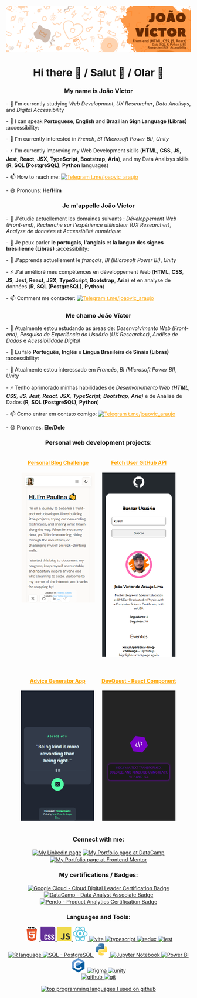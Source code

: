 <img align="center" alt="Joao Victor's banner"  src="./src/img/banner-joao-victor.png" title="João Víctor's banner" />

<h1 align="center">Hi there 👋 / Salut 👋 / Olar 👋</h1>

<h3 align="center">My name is João Víctor</h3>
<p>- 🔭 I'm currently studying <i>Web Development</i>, <i>UX Researcher</i>, <i>Data Analisys</i>, and <i>Digital Accessibility</i> </p>
<p>- 💬 I can speak <b>Portuguese</b>, <b>English</b> and <b>Brazilian Sign Language (Libras)</b> :accessibility: </p>
<p>- 🌱 I’m currently interested in <i>French</i>, <i>BI (Microsoft Power BI)</i>, <i>Unity</i> </p>
<p>- ⚡ I'm currently improving my Web Development skills (<b>HTML</b>, <b>CSS</b>, <b>JS</b>, <b>Jest</b>, <b>React</b>, <b>JSX</b>, <b>TypeScript</b>, <b>Bootstrap</b>, <b>Aria</b>), and my Data Analisys skills (<b>R</b>, <b>SQL (PostgreSQL)</b>, <b>Python</b> languages) </p>
<p>- 📫 How to reach me: <a href="https://t.me/joaovic_araujo" style="color: orange"> <img src="https://web.telegram.org/k/assets/img/favicon-16x16.png?v=jw3mK7G9Ry" alt="Telegram"/> t.me/joaovic_araujo </a> </p>
<p>- 😄 Pronouns: <b>He/Him</b> </p>

<h3 align="center">Je m'appelle João Víctor</h3>
<p>- 🔭 J'étudie actuellement les domaines suivants : <i>Développement Web (Front-end)</i>, <i>Recherche sur l'expérience utilisateur (UX Researcher)</i>, <i>Analyse de données</i> et <i>Accessibilité numérique</i> </p>
<p>- 💬 Je peux parler <b>le portugais</b>, <b>l'anglais</b> et <b>la langue des signes brésilienne (Libras)</b> :accessibility: </p>
<p>- 🌱 J'apprends actuellement le <i>français</i>, <i>BI (Microsoft Power BI)</i>, <i>Unity</i> </p>
<p>- ⚡ J'ai amélioré mes compétences en développement Web (<b>HTML</b>, <b>CSS</b>, <b>JS</b>, <b>Jest</b>, <b>React</b>, <b>JSX</b>, <b>TypeScript</b>, <b>Bootstrap</b>, <b>Aria</b>)</i> et en analyse de données (<b>R</b>, <b>SQL (PostgreSQL)</b>, <b>Python</b>) </p>
<p>- 📫 Comment me contacter: <a href="https://t.me/joaovic_araujo" style="color: orange"> <img src="https://web.telegram.org/k/assets/img/favicon-16x16.png?v=jw3mK7G9Ry" alt="Telegram"/> t.me/joaovic_araujo </a> </p>

<h3 align="center">Me chamo João Víctor</h3>
<p>- 🔭 Atualmente estou estudando as áreas de: <i>Desenvolvimento Web (Front-end)</i>, <i>Pesquisa de Experiência do Usuário (UX Researcher)</i>, <i>Análise de Dados</i> e <i>Acessibilidade Digital</i> </p>
<p>- 💬 Eu falo <b>Português</b>, <b>Inglês</b> e <b>Língua Brasileira de Sinais (Libras)</b> :accessibility: </p>
<p>- 🌱 Atualmente estou interessado em <i>Francês</i>, <i>BI (Microsoft Power BI)</i>, <i>Unity</i> </p>
<p>- ⚡ Tenho aprimorado minhas habilidades de <i> Desenvolvimento Web (<b>HTML</b>, <b>CSS</b>, <b>JS</b>, <b>Jest</b>, <b>React</b>, <b>JSX</b>, <b>TypeScript</b>, <b>Bootstrap</b>, <b>Aria</b>)</i> e de Análise de Dados (<b>R</b>, <b>SQL (PostgreSQL)</b>, <b>Python</b>) </p>
<p>- 📫 Como entrar em contato comigo: <a href="https://t.me/joaovic_araujo" style="color: orange"> <img src="https://web.telegram.org/k/assets/img/favicon-16x16.png?v=jw3mK7G9Ry" alt="Telegram"/> t.me/joaovic_araujo </a> </p>
<p>- 😄 Pronomes: <b>Ele/Dele</b> </p>

<h3 align="center">Personal web development projects:</h3>
<div style="display:flex; flex-wrap: wrap; gap: 20px; justify-content: center">
  <div>
    <a href="https://github.com/xuaun/personal-blog-challenge" target="_blank" align="center" style="color: orange"> <h4>Personal Blog Challenge</h4> </a>
    <p align="center">
      <a href="https://github.com/xuaun/personal-blog-challenge" target="_blank"><img src="https://github.com/xuaun/personal-blog-challenge/blob/main/src/design/mobile-screenshot.png?raw=true" alt="Personal Blog Challenge live page" title="Personal Blog Challenge live page" width="200" /></a>
    </p>
  </div>
  <div>
    <a href="https://github.com/xuaun/fetch-user-GitHub-API/" target="_blank" align="center" style="color: orange"> <h4>Fetch User GitHub API</h4> </a>
    <p align="center">
      <a href="https://github.com/xuaun/fetch-user-GitHub-API/" target="_blank"><img src="https://github.com/xuaun/fetch-user-GitHub-API/blob/main/src/design/mobile-screenshot.png?raw=true" alt="Search GitHub User with API live page" title="Search GitHub User with API live page" width="200" /></a>
    </p>
  </div>
  <div>
    <a href="https://github.com/xuaun/advice-generator-app" target="_blank" align="center" style="color: orange"> <h4>Advice Generator App</h4> </a>
    <p align="center">
      <a href="https://github.com/xuaun/advice-generator-app" target="_blank"><img src="https://github.com/xuaun/advice-generator-app/blob/main/src/design/mobile-screenshot.png?raw=true" alt="Advice Generator App live page" title="Advice Generator App live page" width="200" /></a>
    </p>
  </div>
  <div>
    <a href="https://github.com/xuaun/DevQuest-React-Base" target="_blank" align="center" style="color: orange"> <h4>DevQuest - React Component</h4> </a>
    <p align="center">
      <a href="https://github.com/xuaun/DevQuest-React-Base" target="_blank"><img src="https://github.com/xuaun/DevQuest-React-Base/blob/main/src/design/mobile-screenshot.png?raw=true" alt="React Component live page" title="React Component live page" width="200" /></a>
    </p>
  </div>
</div>

<h3 align="center">Connect with me:</h3>
<p align="center">
  <a href="https://linkedin.com/in/joao-victor-araujo-lima" target="_blank"><img align="center" src="https://raw.githubusercontent.com/rahuldkjain/github-profile-readme-generator/master/src/images/icons/Social/linked-in-alt.svg" alt="My Linkedin page" title="Linkedin" height="30" width="30" /></a>
  <a href="https://www.datacamp.com/portfolio/joaovictor-ne" target="_blank"><img align="center" src="https://avatars.githubusercontent.com/u/6276968?v=4" alt="My Portfolio page at DataCamp" title="Portfolio at DataCamp" height="30" width="30" /></a>
  <a href="https://www.frontendmentor.io/profile/xuaun" target="_blank"><img align="center" src="https://raw.githubusercontent.com/frontendmentorio/four-card-feature-section/refs/heads/master/images/favicon-32x32.png" alt="My Portfolio page at Frontend Mentor" title="Portfolio at Frontend Mentor" height="30" width="30" /></a>
</p>

<h3 align="center">My certifications / Badges:</h3>
<p align="center">
  <a href="https://www.credly.com/badges/cf49b199-627d-430c-9e46-ac62e7fc1b03/linked_in?t=sfi3rv" target="blank"><img align="center" src="https://images.credly.com/size/340x340/images/44994cda-b5b0-44cb-9a6d-d29b57163073/image.png" alt="Google Cloud - Cloud Digital Leader Certification Badge" title="Cloud Digital Leader Certification Badge" height="60" width="60" /></a>
  <a href="https://www.datacamp.com/certificate/DAA0014709030431" target="blank"><img align="center" src="https://media.datacamp.com/legacy/Certification/Badges%202024/outline/DA_Associate_-_badge_with_outline.png" alt="DataCamp - Data Analyst Associate Badge" title="Data Analyst Associate Badge" height="100" width="90" /></a>
  <a href="https://www.credly.com/badges/74c74344-d92e-4849-9d39-65cd5eea1ad6" target="blank"><img align="center" src="https://images.credly.com/size/340x340/images/83691e1f-fddf-45ce-b6a2-a28529838223/image.png" alt="Pendo - Product Analytics Certification Badge" title="Product Analytics Certification Badge" height="60" width="60" /></a>
</p>

<h3 align="center">Languages and Tools:</h3>
<p align="center"> 
  <a href="https://www.w3.org/html/" target="_blank" rel="noreferrer"> <img src="https://raw.githubusercontent.com/devicons/devicon/master/icons/html5/html5-original-wordmark.svg" alt="html5" title="HTML5" width="40" height="40"/> </a>
  <a href="https://www.w3schools.com/css/" target="_blank" rel="noreferrer"> <img src="https://raw.githubusercontent.com/CSS-Next/logo.css/48f24dccd4e169118d17bab998c3d276e95167df/css.svg" alt="css3" title="CSS3" width="40" height="40"/> </a>
  <a href="https://developer.mozilla.org/en-US/docs/Web/JavaScript" target="_blank" rel="noreferrer"> <img src="https://raw.githubusercontent.com/devicons/devicon/master/icons/javascript/javascript-original.svg" alt="javascript" title="JavaScript" width="40" height="40"/> </a>
  <a href="https://react.dev/" target="_blank" rel="noreferrer"> <img src="./src/img/logo_dark.svg" alt="react" title="React" width="40" height="40"/> </a>
  <a href="https://vite.dev/" target="_blank" rel="noreferrer"> <img src="https://vite.dev/logo.svg" alt="vite" title="Vite" width="40" height="40"/> </a>
  <a href="https://www.typescriptlang.org/" target="_blank" rel="noreferrer"> <img src="https://cdn.jsdelivr.net/gh/devicons/devicon@latest/icons/typescript/typescript-original.svg" alt="typescript" title="TypeScript" width="40" height="40"/> </a>
  <a href="https://redux.js.org/" target="_blank" rel="noreferrer"> <img src="https://redux.js.org/img/redux.svg" alt="redux" title="Redux" width="40" height="40"/> </a>
  <a href="https://jestjs.io/" target="_blank" rel="noreferrer"> <img src="https://icon.icepanel.io/Technology/svg/Jest.svg" alt="jest" title="Jest" width="40" height="40"/> </a>
  <br />
  <a href="https://www.r-project.org/"> <img src="https://www.r-project.org/logo/Rlogo.png" alt="R language" title="R language" width="40" height="40"/> </a>
  <a href="https://www.postgresql.org/"> <img src="https://www.postgresql.org/media/img/about/press/elephant.png" alt="SQL - PostgreSQL" title="SQL - PostgreSQL" width="40" height="40"/> </a>
  <a href="https://www.python.org" target="_blank" rel="noreferrer"> <img src="https://raw.githubusercontent.com/devicons/devicon/master/icons/python/python-original.svg" alt="python" title="Python" width="40" height="40"/> </a>
  <a href="https://jupyter.org/" target="_blank" rel="noreferrer"> <img src="https://jupyter.org/assets/homepage/main-logo.svg" alt="Jupyter Notebook" title="Jupyter Notebook" width="40" height="40"/> </a> 
  <a href="https://www.microsoft.com/pt-br/power-platform/products/power-bi" target="_blank" rel="noreferrer"> <img src="https://raw.githubusercontent.com/microsoft/PowerBI-Icons/24f1db8bdfab951c25db591772140d2f4ec5bc1e/SVG/Power-BI.svg" alt="Power BI" title="Power BI" width="40" height="40"/> </a> 
  <br />
  <a href="https://www.cprogramming.com/" target="_blank" rel="noreferrer"> <img src="https://raw.githubusercontent.com/devicons/devicon/master/icons/c/c-original.svg" alt="c" title="C language" width="40" height="40"/> </a>   
  <a href="https://www.figma.com/" target="_blank" rel="noreferrer"> <img src="https://www.vectorlogo.zone/logos/figma/figma-icon.svg" alt="figma" title="Figma" width="40" height="40"/> </a>
  <a href="https://unity.com/" target="_blank" rel="noreferrer"> <img src="https://www.vectorlogo.zone/logos/unity3d/unity3d-icon.svg" alt="unity" title="Unity" width="40" height="40"/> </a>
  <br />
  <a href="https://github.com/" target="_blank" rel="noreferrer"> <img src="https://github.githubassets.com/assets/GitHub-Mark-ea2971cee799.png" alt="github" title="GitHub" width="40" height="40"/> </a>   
  <a href="https://git-scm.com/" target="_blank" rel="noreferrer"> <img src="https://cdn.jsdelivr.net/gh/devicons/devicon@latest/icons/git/git-original.svg" alt="git" title="Git" width="40" height="40"/> </a>
</p>

<p align="center">
  <a href="https://github.com/xuaun">
   <img align="center" height="180em" src="https://github-readme-stats.vercel.app/api/top-langs?username=xuaun&show_icons=true&locale=en&layout=compact&theme=codeSTACKr" alt="top programming languages ​​I used on github" title="Top Programming Languages"/>
  <!-- </br><img height="180em" src="https://github-readme-stats.vercel.app/api?username=xuaun&show_icons=true&theme=codeSTACKr&include_all_commits=true&count_private=false" alt="Some of João's statuses on GitHub" title="Statuses on GitHub"/></a> -->
</p>

<!--
**xuaun/xuaun** is a ✨ _special_ ✨ repository because its `README.md` (this file) appears on your GitHub profile.
-->
